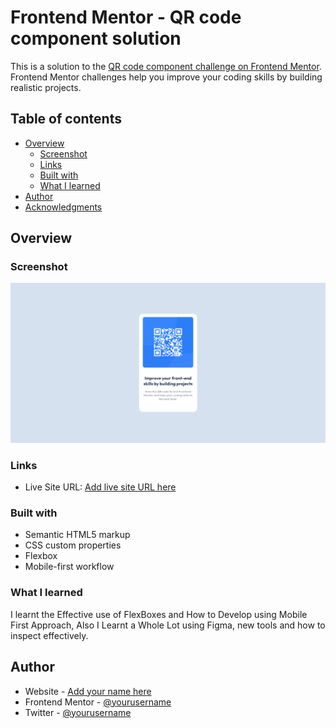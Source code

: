 # Frontend Mentor - QR code component solution

This is a solution to the [QR code component challenge on Frontend Mentor](https://www.frontendmentor.io/challenges/qr-code-component-iux_sIO_H). Frontend Mentor challenges help you improve your coding skills by building realistic projects.

## Table of contents

- [Overview](#overview)
  - [Screenshot](#screenshot)
  - [Links](#links)
  - [Built with](#built-with)
  - [What I learned](#what-i-learned)
- [Author](#author)
- [Acknowledgments](#acknowledgments)

## Overview

### Screenshot

![](./design/FireShot%20Capture%20001%20-%20Frontend%20Mentor%20-%20QRCode.png)

### Links

- Live Site URL: [Add live site URL here](https://your-live-site-url.com)

### Built with

- Semantic HTML5 markup
- CSS custom properties
- Flexbox
- Mobile-first workflow

### What I learned

I learnt the Effective use of FlexBoxes and How to Develop using Mobile First Approach, Also I Learnt a Whole Lot using Figma, new tools and how to inspect effectively. 

## Author

- Website - [Add your name here](https://github.com/heisayon)
- Frontend Mentor - [@yourusername](https://www.frontendmentor.io/profile/heisayon)
- Twitter - [@yourusername](https://www.twitter.com/heisayon)
